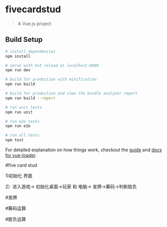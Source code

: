# fivecardstud

> A Vue.js project

## Build Setup

``` bash
# install dependencies
npm install

# serve with hot reload at localhost:8080
npm run dev

# build for production with minification
npm run build

# build for production and view the bundle analyzer report
npm run build --report

# run unit tests
npm run unit

# run e2e tests
npm run e2e

# run all tests
npm test
```

For detailed explanation on how things work, checkout the [guide](http://vuejs-templates.github.io/webpack/) and [docs for vue-loader](http://vuejs.github.io/vue-loader).



#five card stud

1)初始化
界面

2）进入游戏->
初始化桌面->玩家  和 电脑-> 发牌->筹码->判断胜负

#发牌

#筹码运算

#胜负运算


